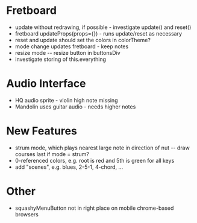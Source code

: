 # Fretboard

- update without redrawing, if possible - investigate update() and reset()
- fretboard updateProps(props={}) - runs update/reset as necessary
- reset and update should set the colors in colorTheme?
- mode change updates fretboard - keep notes
- resize mode
  -- resize button in buttonsDiv
- investigate storing of this.everything

# Audio Interface

- HQ audio sprite - violin high note missing
- Mandolin uses guitar audio - needs higher notes

# New Features

- strum mode, which plays nearest large note in direction of nut
  -- draw courses last if mode = strum?
- 0-referenced colors, e.g. root is red and 5th is green for all keys
- add "scenes", e.g. blues, 2-5-1, 4-chord, ...

# Other

- squashyMenuButton not in right place on mobile chrome-based browsers
